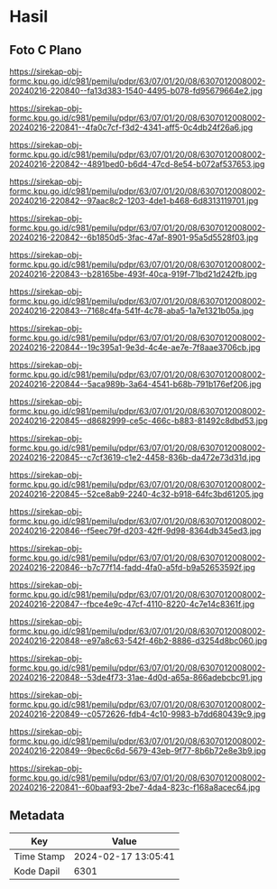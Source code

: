 # Hasil

## Foto C Plano

https://sirekap-obj-formc.kpu.go.id/c981/pemilu/pdpr/63/07/01/20/08/6307012008002-20240216-220840--fa13d383-1540-4495-b078-fd95679664e2.jpg

https://sirekap-obj-formc.kpu.go.id/c981/pemilu/pdpr/63/07/01/20/08/6307012008002-20240216-220841--4fa0c7cf-f3d2-4341-aff5-0c4db24f26a6.jpg

https://sirekap-obj-formc.kpu.go.id/c981/pemilu/pdpr/63/07/01/20/08/6307012008002-20240216-220842--4891bed0-b6d4-47cd-8e54-b072af537653.jpg

https://sirekap-obj-formc.kpu.go.id/c981/pemilu/pdpr/63/07/01/20/08/6307012008002-20240216-220842--97aac8c2-1203-4de1-b468-6d8313119701.jpg

https://sirekap-obj-formc.kpu.go.id/c981/pemilu/pdpr/63/07/01/20/08/6307012008002-20240216-220842--6b1850d5-3fac-47af-8901-95a5d5528f03.jpg

https://sirekap-obj-formc.kpu.go.id/c981/pemilu/pdpr/63/07/01/20/08/6307012008002-20240216-220843--b28165be-493f-40ca-919f-71bd21d242fb.jpg

https://sirekap-obj-formc.kpu.go.id/c981/pemilu/pdpr/63/07/01/20/08/6307012008002-20240216-220843--7168c4fa-541f-4c78-aba5-1a7e1321b05a.jpg

https://sirekap-obj-formc.kpu.go.id/c981/pemilu/pdpr/63/07/01/20/08/6307012008002-20240216-220844--19c395a1-9e3d-4c4e-ae7e-7f8aae3706cb.jpg

https://sirekap-obj-formc.kpu.go.id/c981/pemilu/pdpr/63/07/01/20/08/6307012008002-20240216-220844--5aca989b-3a64-4541-b68b-791b176ef206.jpg

https://sirekap-obj-formc.kpu.go.id/c981/pemilu/pdpr/63/07/01/20/08/6307012008002-20240216-220845--d8682999-ce5c-466c-b883-81492c8dbd53.jpg

https://sirekap-obj-formc.kpu.go.id/c981/pemilu/pdpr/63/07/01/20/08/6307012008002-20240216-220845--c7cf3619-c1e2-4458-836b-da472e73d31d.jpg

https://sirekap-obj-formc.kpu.go.id/c981/pemilu/pdpr/63/07/01/20/08/6307012008002-20240216-220845--52ce8ab9-2240-4c32-b918-64fc3bd61205.jpg

https://sirekap-obj-formc.kpu.go.id/c981/pemilu/pdpr/63/07/01/20/08/6307012008002-20240216-220846--f5eec79f-d203-42ff-9d98-8364db345ed3.jpg

https://sirekap-obj-formc.kpu.go.id/c981/pemilu/pdpr/63/07/01/20/08/6307012008002-20240216-220846--b7c77f14-fadd-4fa0-a5fd-b9a52653592f.jpg

https://sirekap-obj-formc.kpu.go.id/c981/pemilu/pdpr/63/07/01/20/08/6307012008002-20240216-220847--fbce4e9c-47cf-4110-8220-4c7e14c8361f.jpg

https://sirekap-obj-formc.kpu.go.id/c981/pemilu/pdpr/63/07/01/20/08/6307012008002-20240216-220848--e97a8c63-542f-46b2-8886-d3254d8bc060.jpg

https://sirekap-obj-formc.kpu.go.id/c981/pemilu/pdpr/63/07/01/20/08/6307012008002-20240216-220848--53de4f73-31ae-4d0d-a65a-866adebcbc91.jpg

https://sirekap-obj-formc.kpu.go.id/c981/pemilu/pdpr/63/07/01/20/08/6307012008002-20240216-220849--c0572626-fdb4-4c10-9983-b7dd680439c9.jpg

https://sirekap-obj-formc.kpu.go.id/c981/pemilu/pdpr/63/07/01/20/08/6307012008002-20240216-220849--9bec6c6d-5679-43eb-9f77-8b6b72e8e3b9.jpg

https://sirekap-obj-formc.kpu.go.id/c981/pemilu/pdpr/63/07/01/20/08/6307012008002-20240216-220841--60baaf93-2be7-4da4-823c-f168a8acec64.jpg


## Metadata

| Key        | Value               |
| ---------- | ------------------- |
| Time Stamp | 2024-02-17 13:05:41 |
| Kode Dapil | 6301                |



